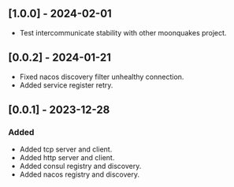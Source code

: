 ## [1.0.0] - 2024-02-01
- Test intercommunicate stability with other moonquakes project.

## [0.0.2] - 2024-01-21
- Fixed nacos discovery filter unhealthy connection.
- Added service register retry.

## [0.0.1] - 2023-12-28

### Added
- Added tcp server and client.
- Added http server and client.
- Added consul registry and discovery.
- Added nacos registry and discovery.
